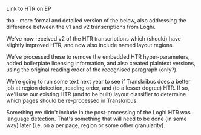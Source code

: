 Link to HTR on EP

tba - more formal and detailed version of the below, also addressing the difference between the v1 and v2 transcriptions from Loghi.

We've now received v2 of the HTR transcriptions which (should) have slightly improved HTR, and now also include named layout regions. 

We've processed these to remove the embedded HTR hyper-parameters, added boilerplate licensing information, and also created plaintext versions, using the original reading order of the recognised paragraph (only?).

We're going to run some text next year to see if Transkribus does a better job at region detection, reading order, and (to a lesser degree) HTR. If so, we'll use our existing HTR (and to be built) layout classifier to determine which pages should be re-processed in Transkribus. 

Something we didn't include in the post-processing of the Loghi HTR was language detection. That's something that will need to be done (in some way) later (i.e. on a per page, region or some other granularity).